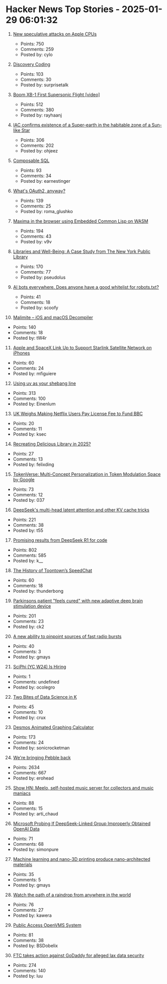 # Hacker News Top Stories - 2025-01-29 06:01:32

1. [New speculative attacks on Apple CPUs](https://predictors.fail/)
   - Points: 750
   - Comments: 259
   - Posted by: cylo

2. [Discovery Coding](https://jimmyhmiller.github.io/discovery-coding)
   - Points: 103
   - Comments: 30
   - Posted by: surprisetalk

3. [Boom XB-1 First Supersonic Flight [video]](https://www.youtube.com/watch?v=-qisIViAHwI)
   - Points: 512
   - Comments: 380
   - Posted by: rayhaanj

4. [IAC confirms existence of a Super-earth in the habitable zone of a Sun-like Star](https://www.iac.es/en/outreach/news/iac-confirms-existence-super-earth-habitable-zone-sun-star)
   - Points: 306
   - Comments: 202
   - Posted by: ohjeez

5. [Composable SQL](https://borretti.me/article/composable-sql)
   - Points: 93
   - Comments: 34
   - Posted by: earnestinger

6. [What's OAuth2, anyway?](https://www.romaglushko.com/blog/whats-aouth2/)
   - Points: 139
   - Comments: 25
   - Posted by: roma_glushko

7. [Maxima in the browser using Embedded Common Lisp on WASM](https://maxima-on-wasm.pages.dev/)
   - Points: 194
   - Comments: 43
   - Posted by: v9v

8. [Libraries and Well-Being: A Case Study from The New York Public Library](https://lithub.com/its-official-research-has-found-that-libraries-make-everything-better/)
   - Points: 170
   - Comments: 77
   - Posted by: pseudolus

9. [AI bots everywhere. Does anyone have a good whitelist for robots.txt?](undefined)
   - Points: 41
   - Comments: 18
   - Posted by: scoofy

10. [Malimite – iOS and macOS Decompiler](https://github.com/LaurieWired/Malimite)
   - Points: 140
   - Comments: 18
   - Posted by: tW4r

11. [Apple and SpaceX Link Up to Support Starlink Satellite Network on iPhones](https://www.bloomberg.com/news/articles/2025-01-29/apple-and-spacex-link-up-to-support-starlink-satellite-network-on-iphones)
   - Points: 60
   - Comments: 24
   - Posted by: mfiguiere

12. [Using uv as your shebang line](https://akrabat.com/using-uv-as-your-shebang-line/)
   - Points: 313
   - Comments: 100
   - Posted by: Einenlum

13. [UK Weighs Making Netflix Users Pay License Fee to Fund BBC](https://www.bloomberg.com/news/articles/2025-01-28/uk-considers-making-netflix-users-pay-license-fee-to-fund-bbc)
   - Points: 20
   - Comments: 11
   - Posted by: ksec

14. [Recreating Delicious Library in 2025?](https://dingyu.me/blog/recreating-delicious-library-in-2025)
   - Points: 27
   - Comments: 13
   - Posted by: felixding

15. [TokenVerse: Multi-Concept Personalization in Token Modulation Space by Google](https://token-verse.github.io/)
   - Points: 73
   - Comments: 12
   - Posted by: 037

16. [DeepSeek's multi-head latent attention and other KV cache tricks](https://www.pyspur.dev/blog/multi-head-latent-attention-kv-cache-paper-list)
   - Points: 221
   - Comments: 38
   - Posted by: t55

17. [Promising results from DeepSeek R1 for code](https://simonwillison.net/2025/Jan/27/llamacpp-pr/)
   - Points: 802
   - Comments: 585
   - Posted by: k__

18. [The History of Toontown’s SpeedChat](http://habitatchronicles.com/2007/03/the-untold-history-of-toontowns-speedchat-or-blockchattm-from-disney-finally-arrives/)
   - Points: 60
   - Comments: 18
   - Posted by: thunderbong

19. [Parkinsons patient "feels cured" with new adaptive deep brain stimulation device](https://www.bbc.com/news/articles/ckgn49r069wo)
   - Points: 201
   - Comments: 23
   - Posted by: ck2

20. [A new ability to pinpoint sources of fast radio bursts](https://news.berkeley.edu/2025/01/21/astronomers-thought-they-understood-fast-radio-bursts-a-recent-one-calls-that-into-question/)
   - Points: 40
   - Comments: 3
   - Posted by: gmays

21. [SciPhi (YC W24) Is Hiring](https://www.ycombinator.com/companies/sciphi/jobs/CVYWWpl-founding-ai-research-engineer)
   - Points: 1
   - Comments: undefined
   - Posted by: ocolegro

22. [Two Bites of Data Science in K](https://blog.zdsmith.com/posts/two-bites-of-data-science-in-k.html)
   - Points: 45
   - Comments: 10
   - Posted by: crux

23. [Desmos Animated Graphing Calculator](https://www.desmos.com/)
   - Points: 173
   - Comments: 24
   - Posted by: sonicrocketman

24. [We're bringing Pebble back](https://repebble.com/)
   - Points: 2634
   - Comments: 667
   - Posted by: erohead

25. [Show HN: Meelo, self-hosted music server for collectors and music maniacs](https://github.com/Arthi-chaud/Meelo)
   - Points: 88
   - Comments: 15
   - Posted by: arti_chaud

26. [Microsoft Probing If DeepSeek-Linked Group Improperly Obtained OpenAI Data](https://www.bloomberg.com/news/articles/2025-01-29/microsoft-probing-if-deepseek-linked-group-improperly-obtained-openai-data)
   - Points: 71
   - Comments: 68
   - Posted by: simonpure

27. [Machine learning and nano-3D printing produce nano-architected materials](https://news.engineering.utoronto.ca/strong-as-steel-light-as-foam-machine-learning-and-nano-3d-printing-produce-breakthrough-high-performance-nano-architected-materials/)
   - Points: 35
   - Comments: 5
   - Posted by: gmays

28. [Watch the path of a raindrop from anywhere in the world](https://river-runner-global.samlearner.com/)
   - Points: 76
   - Comments: 27
   - Posted by: kawera

29. [Public Access OpenVMS System](https://decuserve.org/)
   - Points: 81
   - Comments: 38
   - Posted by: BSDobelix

30. [FTC takes action against GoDaddy for alleged lax data security](https://www.ftc.gov/news-events/news/press-releases/2025/01/ftc-takes-action-against-godaddy-alleged-lax-data-security-its-website-hosting-services)
   - Points: 274
   - Comments: 140
   - Posted by: luu

